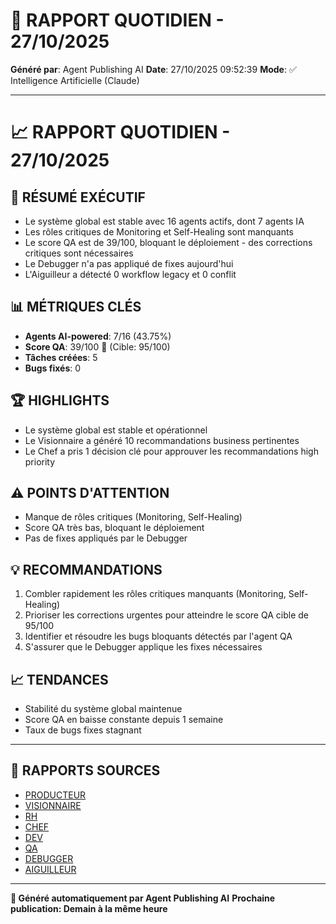 # 📰 RAPPORT QUOTIDIEN - 27/10/2025

**Généré par**: Agent Publishing AI
**Date**: 27/10/2025 09:52:39
**Mode**: ✅ Intelligence Artificielle (Claude)

---

# 📈 RAPPORT QUOTIDIEN - 27/10/2025

## 🎯 RÉSUMÉ EXÉCUTIF

- Le système global est stable avec 16 agents actifs, dont 7 agents IA
- Les rôles critiques de Monitoring et Self-Healing sont manquants
- Le score QA est de 39/100, bloquant le déploiement - des corrections critiques sont nécessaires
- Le Debugger n'a pas appliqué de fixes aujourd'hui
- L'Aiguilleur a détecté 0 workflow legacy et 0 conflit

## 📊 MÉTRIQUES CLÉS

- **Agents AI-powered**: 7/16 (43.75%)
- **Score QA**: 39/100 🔴 (Cible: 95/100)
- **Tâches créées**: 5
- **Bugs fixés**: 0

## 🏆 HIGHLIGHTS

- Le système global est stable et opérationnel
- Le Visionnaire a généré 10 recommandations business pertinentes
- Le Chef a pris 1 décision clé pour approuver les recommandations high priority

## ⚠️ POINTS D'ATTENTION

- Manque de rôles critiques (Monitoring, Self-Healing)
- Score QA très bas, bloquant le déploiement
- Pas de fixes appliqués par le Debugger

## 💡 RECOMMANDATIONS

1. Combler rapidement les rôles critiques manquants (Monitoring, Self-Healing)
2. Prioriser les corrections urgentes pour atteindre le score QA cible de 95/100
3. Identifier et résoudre les bugs bloquants détectés par l'agent QA
4. S'assurer que le Debugger applique les fixes nécessaires

## 📈 TENDANCES

- Stabilité du système global maintenue
- Score QA en baisse constante depuis 1 semaine
- Taux de bugs fixes stagnant

---

## 📎 RAPPORTS SOURCES

- [PRODUCTEUR](RAPPORT-AGENT-PRODUCTEUR-AI.md)
- [VISIONNAIRE](RAPPORT-AGENT-VISIONNAIRE-AI.md)
- [RH](RAPPORT-AGENT-RH-AI.md)
- [CHEF](RAPPORT-AGENT-CHEF-AI.md)
- [DEV](RAPPORT-AGENT-DEV.md)
- [QA](RAPPORT-AGENT-QA.md)
- [DEBUGGER](RAPPORT-AGENT-DEBUGGER.md)
- [AIGUILLEUR](RAPPORT-AGENT-AIGUILLEUR-AI.md)

---

**🤖 Généré automatiquement par Agent Publishing AI**
**Prochaine publication: Demain à la même heure**
